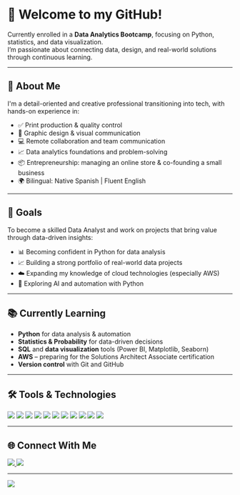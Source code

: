 # 👋 Welcome to my GitHub!

Currently enrolled in a **Data Analytics Bootcamp**, focusing on Python, statistics, and data visualization.  
I’m passionate about connecting data, design, and real-world solutions through continuous learning.

---

## 🧠 About Me

I'm a detail-oriented and creative professional transitioning into tech, with hands-on experience in:

- ✅ Print production & quality control  
- 🎨 Graphic design & visual communication  
- 💻 Remote collaboration and team communication  
- 📈 Data analytics foundations and problem-solving  
- 📦 Entrepreneurship: managing an online store & co-founding a small business  
- 🌍 Bilingual: Native Spanish | Fluent English

---

## 🎯 Goals

To become a skilled Data Analyst and work on projects that bring value through data-driven insights:

- 📊 Becoming confident in Python for data analysis  
- 📈 Building a strong portfolio of real-world data projects  
- ☁️ Expanding my knowledge of cloud technologies (especially AWS)  
- 🤖 Exploring AI and automation with Python  

---

## 📚 Currently Learning

- **Python** for data analysis & automation  
- **Statistics & Probability** for data-driven decisions  
- **SQL** and **data visualization** tools (Power BI, Matplotlib, Seaborn)  
- **AWS** – preparing for the Solutions Architect Associate certification  
- **Version control** with Git and GitHub  

---

## 🛠️ Tools & Technologies

<p align="left">
  <img src="https://img.shields.io/badge/Python-3776AB?style=for-the-badge&logo=python&logoColor=white"/>
  <img src="https://img.shields.io/badge/Pandas-150458?style=for-the-badge&logo=pandas&logoColor=white"/>
  <img src="https://img.shields.io/badge/Numpy-013243?style=for-the-badge&logo=numpy&logoColor=white"/>
  <img src="https://img.shields.io/badge/Matplotlib-11557C?style=for-the-badge&logo=matplotlib&logoColor=white"/>
  <img src="https://img.shields.io/badge/Seaborn-00CED1?style=for-the-badge&logo=python&logoColor=white"/>
  <img src="https://img.shields.io/badge/PowerBI-F2C811?style=for-the-badge&logo=powerbi&logoColor=black"/>
  <img src="https://img.shields.io/badge/VSCode-007ACC?style=for-the-badge&logo=visual-studio-code&logoColor=white"/>
  <img src="https://img.shields.io/badge/Git-F05032?style=for-the-badge&logo=git&logoColor=white"/>
  <img src="https://img.shields.io/badge/GitHub-181717?style=for-the-badge&logo=github&logoColor=white"/>
  <img src="https://img.shields.io/badge/Linux-FCC624?style=for-the-badge&logo=linux&logoColor=black"/>
  <img src="https://img.shields.io/badge/AWS-FF9900?style=for-the-badge&logo=amazon-aws&logoColor=white"/>
</p>

---

## 🌐 Connect With Me

<p>
  <a href="https://www.linkedin.com/in/patricia-jaquez" target="_blank">
    <img src="https://img.shields.io/badge/LinkedIn-0A66C2?style=for-the-badge&logo=linkedin&logoColor=white"/>
  </a>
  <a href="https://github.com/patriciajaquez" target="_blank">
    <img src="https://img.shields.io/badge/GitHub-181717?style=for-the-badge&logo=github&logoColor=white"/>
  </a>
</p>

---

[![](https://visitcount.itsvg.in/api?id=patriciajaquez&icon=0&color=6A5ACD)](https://visitcount.itsvg.in)
